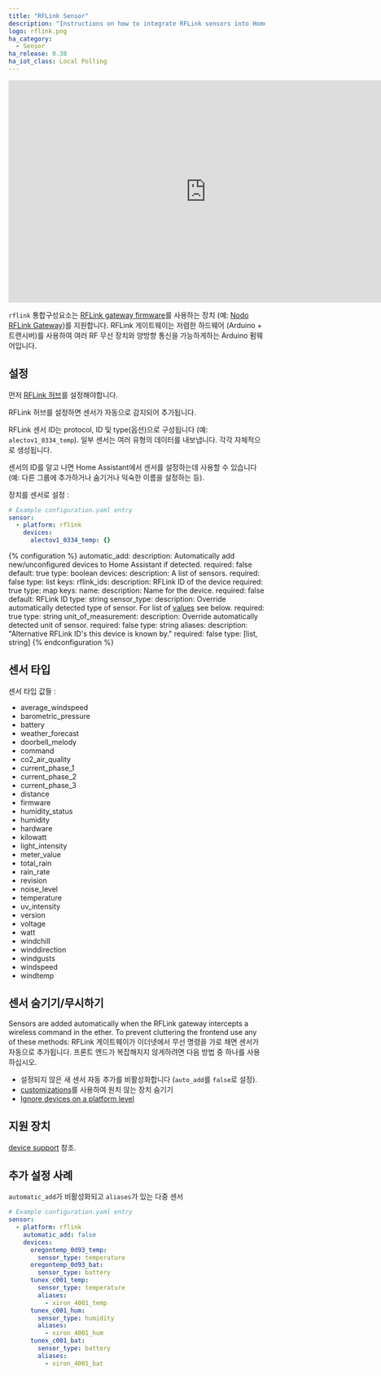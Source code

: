 ```yaml
---
title: "RFLink Sensor"
description: "Instructions on how to integrate RFLink sensors into Home Assistant."
logo: rflink.png
ha_category:
  - Sensor
ha_release: 0.38
ha_iot_class: Local Polling
---
```


<div class='videoWrapper'>
<iframe width="776" height="437" src="https://www.youtube.com/embed/oYfbEyzT-Gs" frameborder="0" allow="accelerometer; autoplay; encrypted-media; gyroscope; picture-in-picture" allowfullscreen></iframe>
</div>

`rflink` 통합구성요소는 [RFLink gateway firmware](http://www.nemcon.nl/blog2/)를 사용하는 장치 (예: [Nodo RFLink Gateway](https://www.nodo-shop.nl/nl/21-rflink-gateway))를 지원합니다. RFLink 게이트웨이는 저렴한 하드웨어 (Arduino + 트랜시버)를 사용하여 여러 RF 무선 장치와 양방향 통신을 가능하게하는 Arduino 펌웨어입니다. 

## 설정

먼저 [RFLink 허브](/integrations/rflink/)를 설정해야합니다.

RFLink 허브를 설정하면 센서가 자동으로 감지되어 추가됩니다.

RFLink 센서 ID는 protocol, ID 및 type(옵션)으로 구성됩니다 (예: `alectov1_0334_temp`). 일부 센서는 여러 유형의 데이터를 내보냅니다. 각각 자체적으로 생성됩니다.

센서의 ID를 알고 나면 Home Assistant에서 센서를 설정하는데 사용할 수 있습니다 (예: 다른 그룹에 추가하거나 숨기거나 익숙한 이름을 설정하는 등).

장치를 센서로 설정 :

```yaml
# Example configuration.yaml entry
sensor:
  - platform: rflink
    devices:
      alectov1_0334_temp: {}
```

{% configuration %}
automatic_add:
  description: Automatically add new/unconfigured devices to Home Assistant if detected.
  required: false
  default: true
  type: boolean
devices:
  description: A list of sensors.
  required: false
  type: list
  keys:
    rflink_ids:
      description: RFLink ID of the device
      required: true
      type: map
      keys:
        name:
          description: Name for the device.
          required: false
          default: RFLink ID
          type: string
        sensor_type:
          description: Override automatically detected type of sensor. For list of [values](/integrations/sensor.rflink/#sensors-types) see below.
          required: true
          type: string
        unit_of_measurement:
          description: Override automatically detected unit of sensor.
          required: false
          type: string
        aliases:
          description: "Alternative RFLink ID's this device is known by."
          required: false
          type: [list, string]
{% endconfiguration %}

## 센서 타입

센서 타입 값들 :

- average_windspeed
- barometric_pressure
- battery
- weather_forecast
- doorbell_melody
- command
- co2_air_quality
- current_phase_1
- current_phase_2
- current_phase_3
- distance
- firmware
- humidity_status
- humidity
- hardware
- kilowatt
- light_intensity
- meter_value
- total_rain
- rain_rate
- revision
- noise_level
- temperature
- uv_intensity
- version
- voltage
- watt
- windchill
- winddirection
- windgusts
- windspeed
- windtemp

## 센서 숨기기/무시하기

Sensors are added automatically when the RFLink gateway intercepts a wireless command in the ether. To prevent cluttering the frontend use any of these methods:
RFLink 게이트웨이가 이더넷에서 무선 명령을 가로 채면 센서가 자동으로 추가됩니다. 프론트 엔드가 복잡해지지 않게하려면 다음 방법 중 하나를 사용하십시오.

- 설정되지 않은 새 센서 자동 추가를 비활성화합니다 (`auto_add`를 `false`로 설정).
- [customizations](/getting-started/customizing-devices/)를 사용하여 원치 않는 장치 숨기기
- [Ignore devices on a platform level](/integrations/rflink/#ignoring-devices)

## 지원 장치

[device support](/integrations/rflink/#device-support) 참조. 

## 추가 설정 사례

`automatic_add`가 비활성화되고 `aliases`가 있는 다중 센서

```yaml
# Example configuration.yaml entry
sensor:
  - platform: rflink
    automatic_add: false
    devices:
      oregontemp_0d93_temp:
        sensor_type: temperature
      oregontemp_0d93_bat:
        sensor_type: battery
      tunex_c001_temp:
        sensor_type: temperature
        aliases:
          - xiron_4001_temp
      tunex_c001_hum:
        sensor_type: humidity
        aliases:
          - xiron_4001_hum
      tunex_c001_bat:
        sensor_type: battery
        aliases:
          - xiron_4001_bat
```

